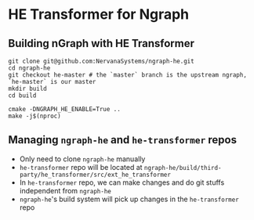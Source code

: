 # HE Transformer for Ngraph

## Building nGraph with HE Transformer

```
git clone git@github.com:NervanaSystems/ngraph-he.git
cd ngraph-he
git checkout he-master # the `master` branch is the upstream ngraph, `he-master` is our master
mkdir build
cd build

cmake -DNGRAPH_HE_ENABLE=True ..
make -j$(nproc)
```

## Managing `ngraph-he` and `he-transformer` repos

- Only need to clone `ngraph-he` manually
- `he-transformer` repo will be located at
  `ngraph-he/build/third-party/he_transformer/src/ext_he_transformer`
- In `he-transformer` repo, we can make changes and do git stuffs independent from `ngraph-he`
- `ngraph-he`'s build system will pick up changes in the `he-transformer` repo
